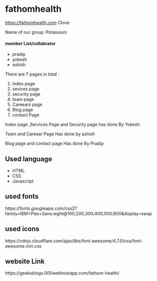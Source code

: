 # fathomhealth
https://fathomhealth.com Clone
<p>Name of our group :Potassium</p>
<h4>member List/collabrator</h4>
<ul>
<li>pradip</li>
<li>yokesh</li>
<li>ashish</li>
</ul>
<p>There are 7 pages in total :</p>
<ol>
<li>Index page</li>
<li>sevices page</li>
<li>security page</li>
<li>team page</li>
<li>Careears page</li>
<li>Blog page</li>
<li>contact Page</li>
</ol>
<p>Index page ,Services Page and Security page has done By Yokesh</p>
<p>Team and Careear Page Has done by ashish</p>
<p>Blog page and contact page Has  done By Pradip</p>
<h2>Used language</h2>
<ul>
  <li>HTML</li>
  <li>CSS</li>
  <li>Javascript</li>
 </ul>
<h2>used fonts</h2>
 https://fonts.googleapis.com/css2?family=IBM+Plex+Sans:wght@100;200;300;400;500;600&display=swap
<h2>used icons</h2>
https://cdnjs.cloudflare.com/ajax/libs/font-awesome/4.7.0/css/font-awesome.min.css
  
<h2> website Link</h2>
https://geeksblogs.000webhostapp.com/fathom-health/
